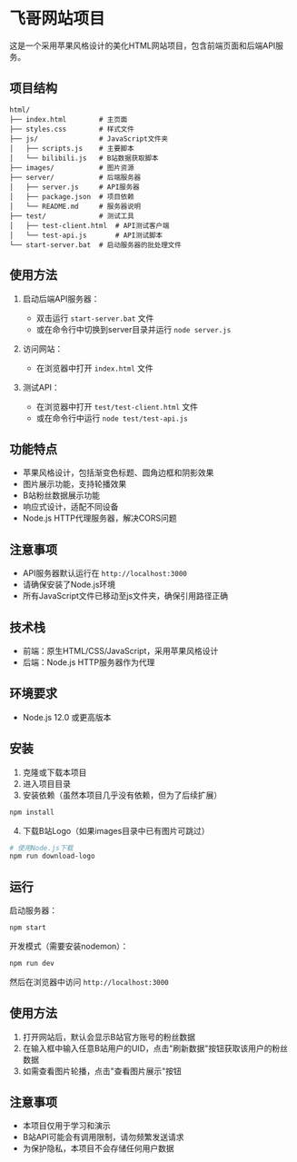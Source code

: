 # 飞哥网站项目

这是一个采用苹果风格设计的美化HTML网站项目，包含前端页面和后端API服务。

## 项目结构

```
html/
├── index.html        # 主页面
├── styles.css        # 样式文件
├── js/               # JavaScript文件夹
│   ├── scripts.js    # 主要脚本
│   └── bilibili.js   # B站数据获取脚本
├── images/           # 图片资源
├── server/           # 后端服务器
│   ├── server.js     # API服务器
│   ├── package.json  # 项目依赖
│   └── README.md     # 服务器说明
├── test/             # 测试工具
│   ├── test-client.html  # API测试客户端
│   └── test-api.js       # API测试脚本
└── start-server.bat  # 启动服务器的批处理文件
```

## 使用方法

1. 启动后端API服务器：
   - 双击运行 `start-server.bat` 文件
   - 或在命令行中切换到server目录并运行 `node server.js`

2. 访问网站：
   - 在浏览器中打开 `index.html` 文件

3. 测试API：
   - 在浏览器中打开 `test/test-client.html` 文件
   - 或在命令行中运行 `node test/test-api.js`

## 功能特点

- 苹果风格设计，包括渐变色标题、圆角边框和阴影效果
- 图片展示功能，支持轮播效果
- B站粉丝数据展示功能
- 响应式设计，适配不同设备
- Node.js HTTP代理服务器，解决CORS问题

## 注意事项

- API服务器默认运行在 `http://localhost:3000`
- 请确保安装了Node.js环境
- 所有JavaScript文件已移动至js文件夹，确保引用路径正确

## 技术栈

- 前端：原生HTML/CSS/JavaScript，采用苹果风格设计
- 后端：Node.js HTTP服务器作为代理

## 环境要求

- Node.js 12.0 或更高版本

## 安装

1. 克隆或下载本项目
2. 进入项目目录
3. 安装依赖（虽然本项目几乎没有依赖，但为了后续扩展）

```bash
npm install
```

4. 下载B站Logo（如果images目录中已有图片可跳过）

```bash
# 使用Node.js下载
npm run download-logo
```

## 运行

启动服务器：

```bash
npm start
```

开发模式（需要安装nodemon）：

```bash
npm run dev
```

然后在浏览器中访问 `http://localhost:3000`

## 使用方法

1. 打开网站后，默认会显示B站官方账号的粉丝数据
2. 在输入框中输入任意B站用户的UID，点击"刷新数据"按钮获取该用户的粉丝数据
3. 如需查看图片轮播，点击"查看图片展示"按钮

## 注意事项

- 本项目仅用于学习和演示
- B站API可能会有调用限制，请勿频繁发送请求
- 为保护隐私，本项目不会存储任何用户数据 